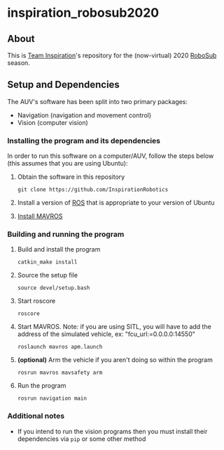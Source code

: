 # inspiration_robosub2020

## About
This is [Team Inspiration](https://team11128.wixsite.com/main)'s repository for the (now-virtual) 2020 [RoboSub](https://robonation.org/programs/robosub/) season.

## Setup and Dependencies
The AUV's software has been split into two primary packages:
* Navigation (navigation and movement control)
* Vision (computer vision)

### Installing the program and its dependencies

In order to run this software on a computer/AUV, follow the steps below (this assumes that you are using Ubuntu):
1. Obtain the software in this repository

   ```git clone https://github.com/InspirationRobotics```

2. Install a version of [ROS](http://wiki.ros.org/ROS/Installation) that is appropriate to your version of Ubuntu
3. [Install MAVROS](https://dev.px4.io/v1.9.0/en/ros/mavros_installation.html)

### Building and running the program
1. Build and install the program

   ```catkin_make install```

2. Source the setup file

   ```source devel/setup.bash```

3. Start roscore

   ```roscore```

4. Start MAVROS. Note: if you are using SITL, you will have to add the address of the simulated vehicle, ex: "fcu_url:=0.0.0.0:14550"

   ```roslaunch mavros apm.launch```

5. **(optional)** Arm the vehicle if you aren't doing so within the program

   ```rosrun mavros mavsafety arm```

6. Run the program

   ```rosrun navigation main```

### Additional notes

* If you intend to run the vision programs then you must install their dependencies via `pip` or some other method
